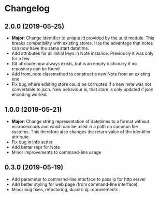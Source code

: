 # Changelog
## 2.0.0 (2019-05-25)
* **Major**: Change identifier to unique id provided by the uuid module. This breaks compatibility with existing stores. Has the advantage that notes can now have the same start datetime.
* Add attributes for all initial keys in Note instance. Previously it was only for a few
* Git attribute now always exists, but is an empty dictionary if no repository can be found
* Add from_note classmethod to construct a new Note from an existing one
* Fix bug where existing store could be corrupted if a new note was not convertable to json. New behaviour is, that store is only updated if json encoding worked.

## 1.0.0 (2019-05-21)
* **Major**: Change string representation of datetimes to a format without microseconds and which can be used in a path on common file systems. This therefore also changes the return value of the identifier attribute.
* Fix bug in info setter
* Add better repr for Note
* Minor improvements to command-line usage

## 0.3.0 (2019-05-19)
* Add parameter to command-line interface to pass ip for http server
* Add better styling for web page (from command-line interface)
* Minor bug fixes, refactoring, docstring improvements
